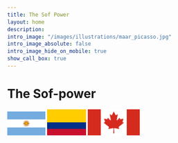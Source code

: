 ```yaml
---
title: The Sof Power
layout: home
description:
intro_image: "/images/illustrations/maar_picasso.jpg"
intro_image_absolute: false
intro_image_hide_on_mobile: true
show_call_box: true
---
```


# The Sof-power <br>

<img src='/images/AR_flag.png' width=88 aligned=center>
<img src='/images/CO_flag.png' width=90 aligned=center>
<img src='/images/CA/CANADA.png' width=120 aligned=center>

<br>
